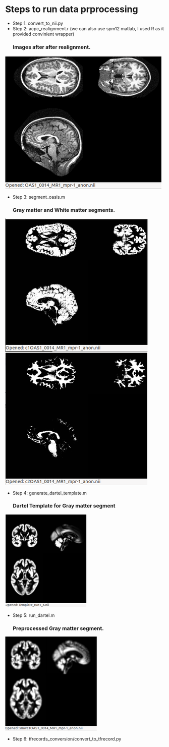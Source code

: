 # Steps to run data prprocessing

- Step 1: convert_to_nii.py
- Step 2: acpc_realignment.r (we can also use spm12 matlab, I used R as it provided convinient wrapper)
  ### Images after after realignment.
![im6](https://github.com/shashank3110/Master_Thesis_BA_DeepVis/blob/master/static_files/im6.png)
- Step 3: segment_oasis.m
  ###  Gray matter and White matter segments.
![im7](https://github.com/shashank3110/Master_Thesis_BA_DeepVis/blob/master/static_files/im7.png) 
![im8](https://github.com/shashank3110/Master_Thesis_BA_DeepVis/blob/master/static_files/im8.png) 
- Step 4: generate_dartel_template.m
  ###  Dartel Template for Gray matter segment
![im9](https://github.com/shashank3110/Master_Thesis_BA_DeepVis/blob/master/static_files/im9.png)
- Step 5: run_dartel.m
  ###  Preprocessed Gray matter segment.
![im5](https://github.com/shashank3110/Master_Thesis_BA_DeepVis/blob/master/static_files/im5.png)
- Step 6: tfrecords_conversion/convert_to_tfrecord.py
